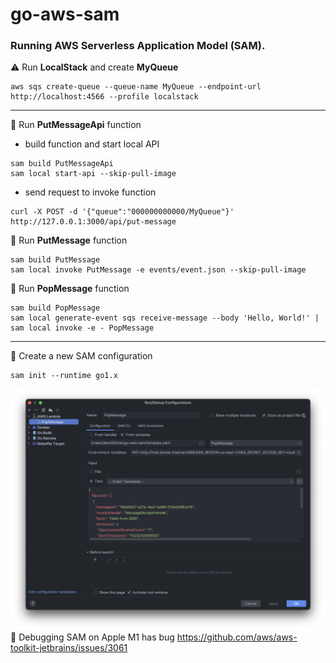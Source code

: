 # go-aws-sam

### Running AWS Serverless Application Model (SAM).

⚠️ Run **LocalStack** and create **MyQueue**
```
aws sqs create-queue --queue-name MyQueue --endpoint-url http://localhost:4566 --profile localstack
```
---
📌 Run **PutMessageApi** function
- build function and start local API
```
sam build PutMessageApi
sam local start-api --skip-pull-image
```
- send request to invoke function
```
curl -X POST -d '{"queue":"000000000000/MyQueue"}' http://127.0.0.1:3000/api/put-message
```

📌 Run **PutMessage** function
```
sam build PutMessage
sam local invoke PutMessage -e events/event.json --skip-pull-image
```

📌 Run **PopMessage** function
```
sam build PopMessage
sam local generate-event sqs receive-message --body 'Hello, World!' | sam local invoke -e - PopMessage
```
---
📎 Create a new SAM configuration
```
sam init --runtime go1.x
```
![SAM IDE configuration](sam_ide_run_configuration.png)
🐞 Debugging SAM on Apple M1 has bug https://github.com/aws/aws-toolkit-jetbrains/issues/3061
